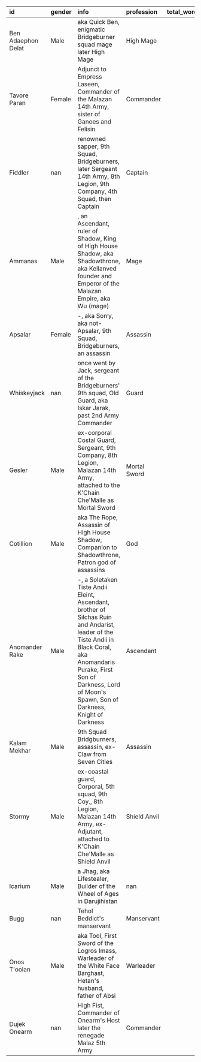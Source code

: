 | id                 | gender   | info                                                                                                                                                                                                                                    | profession   |   total_words_count |   books_appearance |   first_book_appearance |   last_book_appearance | affiliation_first   | race_first   |    degree |   closeness |   betweenness |   eigenvector |   pagerank |   core_number |   k_clique_percolation |   louvain_community |   asyn_lpa_community |
|:-------------------|:---------|:----------------------------------------------------------------------------------------------------------------------------------------------------------------------------------------------------------------------------------------|:-------------|--------------------:|-------------------:|------------------------:|-----------------------:|:--------------------|:-------------|----------:|------------:|--------------:|--------------:|-----------:|--------------:|-----------------------:|--------------------:|---------------------:|
| Ben Adaephon Delat | Male     | aka Quick Ben, enigmatic Bridgeburner squad mage later High Mage                                                                                                                                                                        | High Mage    |               31253 |                  6 |                       1 |                     10 | Malazan Empire      | Human        | 0.137662  |    0.445799 |    0.107166   |     0.210665  | 0.0105899  |            15 |                     14 |                   1 |                    0 |
| Tavore Paran       | Female   | Adjunct to Empress Laseen, Commander of the Malazan 14th Army, sister of Ganoes and Felisin                                                                                                                                             | Commander    |                2145 |                  2 |                       6 |                     10 | Malazan Empire      | Human        | 0.142857  |    0.429545 |    0.094029   |     0.217211  | 0.0111748  |            15 |                     13 |                   6 |                    1 |
| Fiddler            | nan      | renowned sapper, 9th Squad, Bridgeburners, later Sergeant 14th Army, 8th Legion, 9th Company, 4th Squad, then Captain                                                                                                                   | Captain      |              103197 |                  6 |                       2 |                     10 | Malazan Empire      | Human        | 0.12987   |    0.421496 |    0.0686403  |     0.224605  | 0.00921249 |            15 |                      1 |                   7 |                    0 |
| Ammanas            | Male     | , an Ascendant, ruler of Shadow, King of High House Shadow, aka Shadowthrone, aka Kellanved founder and Emperor of the Malazan Empire, aka Wu (mage)                                                                                    | Mage         |                2457 |                  3 |                       4 |                     10 | nan                 | Human        | 0.0753247 |    0.416763 |    0.035159   |     0.129632  | 0.00605959 |            14 |                      1 |                   1 |                    0 |
| Apsalar            | Female   | -, aka Sorry, aka not-Apsalar, 9th Squad, Bridgeburners, an assassin                                                                                                                                                                    | Assassin     |               32604 |                  3 |                       1 |                      6 | nan                 | Human        | 0.0792208 |    0.409181 |    0.0313532  |     0.151144  | 0.00588279 |            15 |                      7 |                   1 |                    0 |
| Whiskeyjack        | nan      | once went by Jack, sergeant of the Bridgeburners' 9th squad, Old Guard, aka Iskar Jarak, past 2nd Army Commander                                                                                                                        | Guard        |               47344 |                  2 |                       1 |                      3 | Malazan Empire      | Human        | 0.0779221 |    0.404278 |    0.0178751  |     0.143569  | 0.00586063 |            14 |                      1 |                   1 |                    0 |
| Gesler             | Male     | ex-corporal Costal Guard, Sergeant, 9th Company, 8th Legion, Malazan 14th Army, attached to the K'Chain Che'Malle as Mortal Sword                                                                                                       | Mortal Sword |               18783 |                  5 |                       4 |                     10 | Malazan Empire      | Human        | 0.102597  |    0.404058 |    0.0459056  |     0.178655  | 0.00723979 |            15 |                     17 |                   7 |                    0 |
| Cotillion          | Male     | aka The Rope, Assassin of High House Shadow, Companion to Shadowthrone, Patron god of assassins                                                                                                                                         | God          |               14951 |                  5 |                       4 |                     10 | nan                 | Human        | 0.0662338 |    0.402306 |    0.0451787  |     0.0935866 | 0.00598369 |            14 |                     10 |                   9 |                    0 |
| Anomander Rake     | Male     | -, a Soletaken Tiste Andii Eleint, Ascendant, brother of Silchas Ruin and Andarist, leader of the Tiste Andii in Black Coral, aka Anomandaris Purake, First Son of Darkness,  Lord of Moon's Spawn, Son of Darkness, Knight of Darkness | Ascendant    |                4076 |                  3 |                       1 |                      8 | nan                 | Tiste Andii  | 0.0831169 |    0.397778 |    0.0520967  |     0.0977678 | 0.00758383 |            14 |                     10 |                   1 |                    2 |
| Kalam Mekhar       | Male     | 9th Squad Bridgburners, assassin,  ex-Claw from Seven Cities                                                                                                                                                                            | Assassin     |              102930 |                  5 |                       1 |                     10 | Malazan Empire      | Human        | 0.0779221 |    0.397353 |    0.0284638  |     0.140003  | 0.006363   |            14 |                      1 |                   1 |                    0 |
| Stormy             | Male     | ex-coastal guard, Corporal, 5th squad, 9th Coy., 8th Legion, Malazan 14th Army, ex-Adjutant, attached to K'Chain Che'Malle as Shield Anvil                                                                                              | Shield Anvil |                8892 |                  3 |                       7 |                     10 | Malazan Empire      | Human        | 0.0649351 |    0.39608  |    0.0151196  |     0.132863  | 0.00452409 |            15 |                      1 |                   7 |                    0 |
| Icarium            | Male     | a Jhag, aka Lifestealer, Builder of the Wheel of Ages in Darujihistan                                                                                                                                                                   | nan          |               13267 |                  3 |                       6 |                      9 | nan                 | Jhag         | 0.0506494 |    0.395447 |    0.0333549  |     0.05928   | 0.00471482 |            12 |                      1 |                   8 |                   10 |
| Bugg               | nan      | Tehol Beddict's manservant                                                                                                                                                                                                              | Manservant   |               22520 |                  4 |                       5 |                     10 | nan                 | nan          | 0.0597403 |    0.391072 |    0.0456339  |     0.0653895 | 0.00552768 |            13 |                     16 |                   8 |                   15 |
| Onos T'oolan       | Male     | aka Tool, First Sword of the Logros Imass, Warleader of the White Face Barghast, Hetan's husband, father of Absi                                                                                                                        | Warleader    |               14398 |                  3 |                       3 |                     10 | Malazan Empire      | T'lan Imass  | 0.0558442 |    0.389226 |    0.058899   |     0.0660044 | 0.00584408 |            14 |                     11 |                   5 |                    3 |
| Dujek Onearm       | nan      | High Fist, Commander of Onearm's Host later the renegade Malaz 5th Army                                                                                                                                                                 | Commander    |                1024 |                  1 |                       3 |                      3 | Malazan Empire      | Human        | 0.0636364 |    0.388819 |    0.00877269 |     0.121318  | 0.00470875 |            14 |                      1 |                   1 |                    2 |

